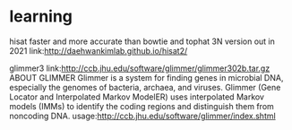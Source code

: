 # learning
hisat
faster and more accurate than bowtie and tophat
3N version out in 2021
link:http://daehwankimlab.github.io/hisat2/

glimmer3 
link:http://ccb.jhu.edu/software/glimmer/glimmer302b.tar.gz
ABOUT GLIMMER
Glimmer is a system for finding genes in microbial DNA, especially the genomes of bacteria, archaea, and viruses. Glimmer (Gene Locator and Interpolated Markov ModelER) uses interpolated Markov models (IMMs) to identify the coding regions and distinguish them from noncoding DNA. 
usage:http://ccb.jhu.edu/software/glimmer/index.shtml
